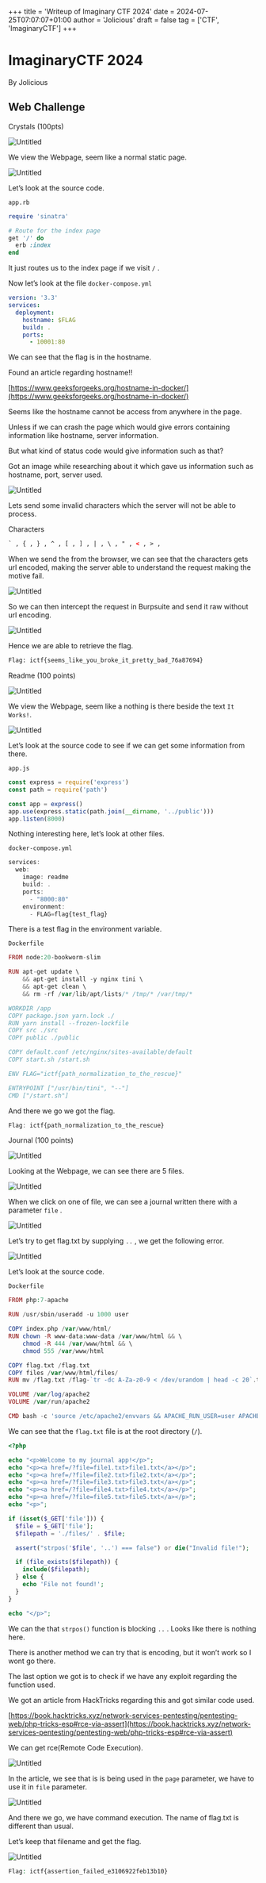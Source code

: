 +++
title = 'Writeup of Imaginary CTF 2024'
date = 2024-07-25T07:07:07+01:00
author = 'Jolicious'
draft = false
tag = ['CTF', 'ImaginaryCTF']
+++



# ImaginaryCTF 2024

By Jolicious

## Web Challenge

Crystals (100pts)

![Untitled](/imaginaryctf/Crystals1.png)

We view the Webpage, seem like a normal static page.

![Untitled](/imaginaryctf/Crystals2.png)

Let’s look at the source code.

`app.rb`

```ruby
require 'sinatra'

# Route for the index page
get '/' do
  erb :index
end
```

It just routes us to the index page if we visit `/` .

Now let’s look at the file `docker-compose.yml`

```yaml
version: '3.3'
services:
  deployment:
    hostname: $FLAG
    build: .
    ports:
      - 10001:80

```

We can see that the flag is in the hostname.

Found an article regarding hostname!!

[https://www.geeksforgeeks.org/hostname-in-docker/](https://www.geeksforgeeks.org/hostname-in-docker/)

Seems like the hostname cannot be access from anywhere in the page.

Unless if we can crash the page which would give errors containing information like hostname, server information.

But what kind of status code would give information such as that?

Got an image while researching about it which gave us information such as hostname, port, server used.

![Untitled](/imaginaryctf/Crystals3.png)

Lets send some invalid characters which the server will not be able to process.

Characters 

```xml
` , { , } , ^ , [ , ] , | , \ , " , < , > , 
```

When we send the from the browser, we can see that the characters gets url encoded, making the server able to understand the request making the motive fail.

![Untitled](/imaginaryctf/Crystals4.png)

So we can then intercept the request in Burpsuite and send it raw without url encoding.

![Untitled](/imaginaryctf/Crystals5.png)

Hence we are able to retrieve the flag.

```xml
Flag: ictf{seems_like_you_broke_it_pretty_bad_76a87694}
```

Readme (100 points)

![Untitled](/imaginaryctf/Readme1.png)

We view the Webpage, seem like a nothing is there beside the text `It Works!`.

![Untitled](/imaginaryctf/Readme2.png)

Let’s look at the source code to see if we can get some information from there.

`app.js`

```jsx
const express = require('express')
const path = require('path')

const app = express()
app.use(express.static(path.join(__dirname, '../public')))
app.listen(8000)
```

Nothing interesting here,  let’s look at other files.

`docker-compose.yml`

```jsx
services:
  web:
    image: readme
    build: .
    ports:
      - "8000:80"
    environment:
      - FLAG=flag{test_flag}
```

There is a test flag in the environment variable.

`Dockerfile`

```php  
FROM node:20-bookworm-slim

RUN apt-get update \
    && apt-get install -y nginx tini \
    && apt-get clean \
    && rm -rf /var/lib/apt/lists/* /tmp/* /var/tmp/*

WORKDIR /app
COPY package.json yarn.lock ./
RUN yarn install --frozen-lockfile
COPY src ./src
COPY public ./public

COPY default.conf /etc/nginx/sites-available/default
COPY start.sh /start.sh

ENV FLAG="ictf{path_normalization_to_the_rescue}"

ENTRYPOINT ["/usr/bin/tini", "--"]
CMD ["/start.sh"]
```

And there we go we got the flag.

```jsx
Flag: ictf{path_normalization_to_the_rescue}
```

Journal (100 points)

![Untitled](/imaginaryctf/Journal1.png)

Looking at the Webpage, we can see there are 5 files.

![Untitled](/imaginaryctf/Journal2.png)

When we click on one of file, we can see a journal written there with a parameter `file` .

![Untitled](/imaginaryctf/Journal3.png)

Let’s try to get flag.txt by supplying `..` , we get the following error.

![Untitled](/imaginaryctf/Journal4.png)

Let’s look at the source code.

`Dockerfile`

```php
FROM php:7-apache

RUN /usr/sbin/useradd -u 1000 user

COPY index.php /var/www/html/
RUN chown -R www-data:www-data /var/www/html && \
    chmod -R 444 /var/www/html && \
    chmod 555 /var/www/html

COPY flag.txt /flag.txt
COPY files /var/www/html/files/
RUN mv /flag.txt /flag-`tr -dc A-Za-z0-9 < /dev/urandom | head -c 20`.txt

VOLUME /var/log/apache2
VOLUME /var/run/apache2

CMD bash -c 'source /etc/apache2/envvars && APACHE_RUN_USER=user APACHE_RUN_GROUP=user /usr/sbin/apache2 -D FOREGROUND'
```

We can see that the `flag.txt` file is at the root directory (`/`).

```php
<?php

echo "<p>Welcome to my journal app!</p>";
echo "<p><a href=/?file=file1.txt>file1.txt</a></p>";
echo "<p><a href=/?file=file2.txt>file2.txt</a></p>";
echo "<p><a href=/?file=file3.txt>file3.txt</a></p>";
echo "<p><a href=/?file=file4.txt>file4.txt</a></p>";
echo "<p><a href=/?file=file5.txt>file5.txt</a></p>";
echo "<p>";

if (isset($_GET['file'])) {
  $file = $_GET['file'];
  $filepath = './files/' . $file;

  assert("strpos('$file', '..') === false") or die("Invalid file!");

  if (file_exists($filepath)) {
    include($filepath);
  } else {
    echo 'File not found!';
  }
}

echo "</p>";
```

We can the that `strpos()` function is blocking `..` . Looks like there is nothing here.

There is another method we can try that is encoding, but it won’t work so I wont go there.

The last option we got is to check if we have any exploit regarding the function used.

We got an article from HackTricks regarding this and got similar code used.

[https://book.hacktricks.xyz/network-services-pentesting/pentesting-web/php-tricks-esp#rce-via-assert](https://book.hacktricks.xyz/network-services-pentesting/pentesting-web/php-tricks-esp#rce-via-assert)

We can get rce(Remote Code Execution).

![Untitled](/imaginaryctf/Journal5.png)

In the article, we see that is is being used in the `page` parameter, we have to use it in `file` parameter.

![Untitled](/imaginaryctf/Journal6.png)

And there we go, we have command execution. The name of flag.txt is different than usual.

Let’s keep that filename and get the flag.

![Untitled](/imaginaryctf/Journal7.png)

```php
Flag: ictf{assertion_failed_e3106922feb13b10}
```